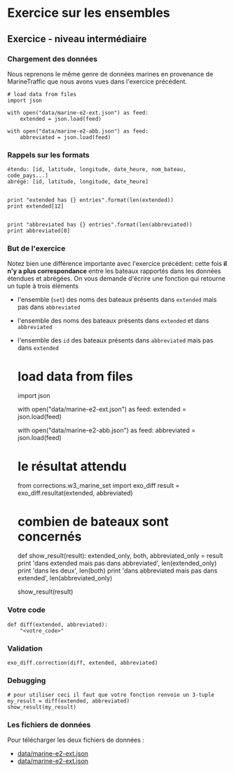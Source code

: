 
# Exercice sur les ensembles

## Exercice - niveau intermédiaire

### Chargement des données

Nous reprenons le même genre de données marines en provenance de MarineTraffic
que nous avons vues dans l'exercice précédent.


    # load data from files
    import json
    
    with open("data/marine-e2-ext.json") as feed:
        extended = json.load(feed)
        
    with open("data/marine-e2-abb.json") as feed:
        abbreviated = json.load(feed)

### Rappels sur les formats

    étendu: [id, latitude, longitude, date_heure, nom_bateau, code_pays...]
    abrégé: [id, latitude, longitude, date_heure]


    print "extended has {} entries".format(len(extended))
    print extended[12]


    print "abbreviated has {} entries".format(len(abbreviated))
    print abbreviated[0]

### But de l'exercice

Notez bien une différence importante avec l'exercice précédent: cette fois **il
n'y a plus correspondance** entre les bateaux rapportés dans les données
étendues et abrégées. On vous demande d'écrire une fonction qui retourne un
tuple à trois éléments
 * l'ensemble (`set`) des noms des bateaux présents dans `extended` mais pas
dans `abbreviated`
 * l'ensemble des noms des bateaux présents dans `extended` et dans
`abbreviated`
 * l'ensemble des `id` des bateaux présents dans `abbreviated`
 mais pas dans `extended`


    # load data from files
    import json
    
    with open("data/marine-e2-ext.json") as feed:
        extended = json.load(feed)
        
    with open("data/marine-e2-abb.json") as feed:
        abbreviated = json.load(feed)


    # le résultat attendu
    from corrections.w3_marine_set import exo_diff
    result = exo_diff.resultat(extended, abbreviated)
    
    # combien de bateaux sont concernés
    def show_result(result):
        extended_only, both, abbreviated_only = result
        print 'dans extended mais pas dans abbreviated', len(extended_only)
        print 'dans les deux', len(both)
        print 'dans abbreviated mais pas dans extended', len(abbreviated_only)
    
    show_result(result)

### Votre code


    def diff(extended, abbreviated):
        "<votre_code>"

### Validation


    exo_diff.correction(diff, extended, abbreviated)

### Debugging


    # pour utiliser ceci il faut que votre fonction renvoie un 3-tuple
    my_result = diff(extended, abbreviated)
    show_result(my_result)

### Les fichiers de données

Pour télécharger les deux fichiers de données&nbsp;:
 * [data/marine-e2-ext.json](data/marine-e2-ext.json)
 * [data/marine-e2-ext.json](data/marine-e2-abb.json)

